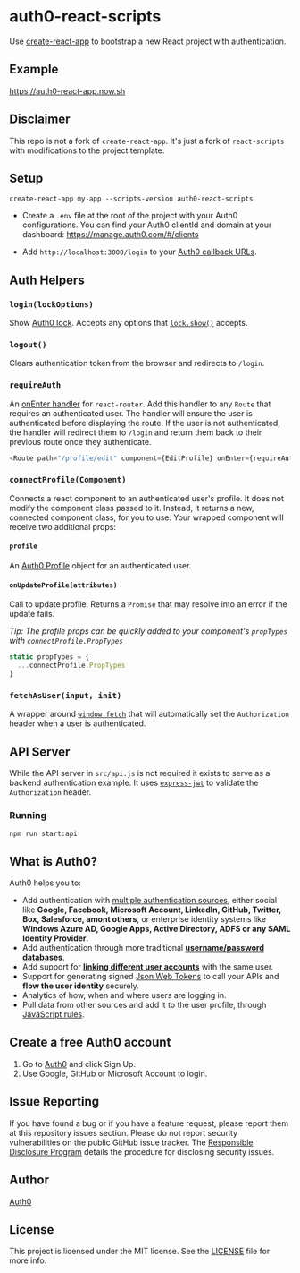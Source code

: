 # auth0-react-scripts

Use [create-react-app](https://github.com/facebookincubator/create-react-app) to bootstrap a new React project with authentication.

## Example

https://auth0-react-app.now.sh

## Disclaimer

This repo is not a fork of `create-react-app`. It's just a fork of `react-scripts` with modifications to the project template.

## Setup

```
create-react-app my-app --scripts-version auth0-react-scripts
```

- Create a `.env` file at the root of the project with your Auth0 configurations. You can find your Auth0 clientId and domain at your dashboard: https://manage.auth0.com/#/clients

- Add `http://localhost:3000/login` to your [Auth0 callback URLs](https://manage.auth0.com/#/clients).

## Auth Helpers

### `login(lockOptions)`

Show [Auth0 lock](https://auth0.com/lock). Accepts any options that [`lock.show()`](https://github.com/auth0/lock#showoptions) accepts.

### `logout()`

Clears authentication token from the browser and redirects to `/login`.

### `requireAuth`

An [onEnter handler](https://github.com/ReactTraining/react-router/blob/master/docs/API.md#onenternextstate-replace-callback) for `react-router`. Add this handler to any `Route` that requires an authenticated user. The handler will ensure the user is authenticated before displaying the route. If the user is not authenticated, the handler will redirect them to `/login` and return them back to their previous route once they authenticate.

```js
<Route path="/profile/edit" component={EditProfile} onEnter={requireAuth} />
```

### `connectProfile(Component)`

Connects a react component to an authenticated user's profile. It does not modify the component class passed to it. Instead, it returns a new, connected component class, for you to use. Your wrapped component will receive two additional props:

#### `profile`

An [Auth0 Profile](https://auth0.com/docs/user-profile) object for an authenticated user.

#### `onUpdateProfile(attributes)`

Call to update profile. Returns a `Promise` that may resolve into an error if the update fails.

*Tip: The profile props can be quickly added to your component's `propTypes` with `connectProfile.PropTypes`*

```js
static propTypes = {
  ...connectProfile.PropTypes
}
```

### `fetchAsUser(input, init)`

A wrapper around [`window.fetch`](https://developer.mozilla.org/en-US/docs/Web/API/GlobalFetch) that will automatically set the `Authorization` header when a user is authenticated.

## API Server

While the API server in `src/api.js` is not required it exists to serve as a backend authentication example. It uses [`express-jwt`](https://github.com/auth0/express-jwt) to validate the `Authorization` header.

### Running

```
npm run start:api
```

## What is Auth0?

Auth0 helps you to:

* Add authentication with [multiple authentication sources](https://docs.auth0.com/identityproviders), either social like **Google, Facebook, Microsoft Account, LinkedIn, GitHub, Twitter, Box, Salesforce, amont others**, or enterprise identity systems like **Windows Azure AD, Google Apps, Active Directory, ADFS or any SAML Identity Provider**.
* Add authentication through more traditional **[username/password databases](https://docs.auth0.com/mysql-connection-tutorial)**.
* Add support for **[linking different user accounts](https://docs.auth0.com/link-accounts)** with the same user.
* Support for generating signed [Json Web Tokens](https://docs.auth0.com/jwt) to call your APIs and **flow the user identity** securely.
* Analytics of how, when and where users are logging in.
* Pull data from other sources and add it to the user profile, through [JavaScript rules](https://docs.auth0.com/rules).

## Create a free Auth0 account

1. Go to [Auth0](https://auth0.com/signup) and click Sign Up.
2. Use Google, GitHub or Microsoft Account to login.

## Issue Reporting

If you have found a bug or if you have a feature request, please report them at this repository issues section. Please do not report security vulnerabilities on the public GitHub issue tracker. The [Responsible Disclosure Program](https://auth0.com/whitehat) details the procedure for disclosing security issues.

## Author

[Auth0](auth0.com)

## License

This project is licensed under the MIT license. See the [LICENSE](LICENSE.txt) file for more info.
